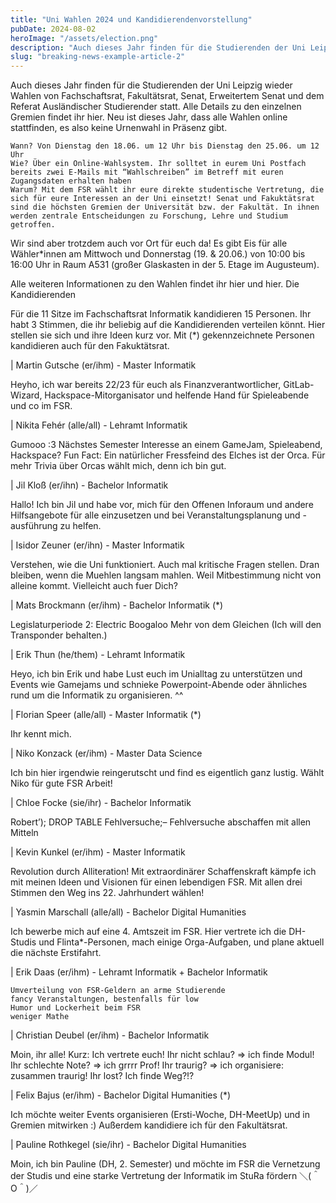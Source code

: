 ```yaml
---
title: "Uni Wahlen 2024 und Kandidierendenvorstellung"
pubDate: 2024-08-02
heroImage: "/assets/election.png"
description: "Auch dieses Jahr finden für die Studierenden der Uni Leipzig wieder Wahlen von Fachschaftsrat, Fakultätsrat, Senat, Erweitertem Senat und dem Referat Ausländischer Studierender statt."
slug: "breaking-news-example-article-2"
---
```


Auch dieses Jahr finden für die Studierenden der Uni Leipzig wieder Wahlen von Fachschaftsrat, Fakultätsrat, Senat, Erweitertem Senat und dem Referat Ausländischer Studierender statt. Alle Details zu den einzelnen Gremien findet ihr hier. Neu ist dieses Jahr, dass alle Wahlen online stattfinden, es also keine Urnenwahl in Präsenz gibt.

    Wann? Von Dienstag den 18.06. um 12 Uhr bis Dienstag den 25.06. um 12 Uhr
    Wie? Über ein Online-Wahlsystem. Ihr solltet in eurem Uni Postfach bereits zwei E-Mails mit “Wahlschreiben” im Betreff mit euren Zugangsdaten erhalten haben
    Warum? Mit dem FSR wählt ihr eure direkte studentische Vertretung, die sich für eure Interessen an der Uni einsetzt! Senat und Fakuktätsrat sind die höchsten Gremien der Universität bzw. der Fakultät. In ihnen werden zentrale Entscheidungen zu Forschung, Lehre und Studium getroffen.

Wir sind aber trotzdem auch vor Ort für euch da! Es gibt Eis für alle Wähler*innen am Mittwoch und Donnerstag (19. & 20.06.) von 10:00 bis 16:00 Uhr in Raum A531 (großer Glaskasten in der 5. Etage im Augusteum).

Alle weiteren Informationen zu den Wahlen findet ihr hier und hier.
Die Kandidierenden

Für die 11 Sitze im Fachschaftsrat Informatik kandidieren 15 Personen. Ihr habt 3 Stimmen, die ihr beliebig auf die Kandidierenden verteilen könnt. Hier stellen sie sich und ihre Ideen kurz vor. Mit (*) gekennzeichnete Personen kandidieren auch für den Fakuktätsrat.

|
Martin Gutsche (er/ihm) - Master Informatik

Heyho, ich war bereits 22/23 für euch als Finanzverantwortlicher, GitLab-Wizard, Hackspace-Mitorganisator und helfende Hand für Spieleabende und co im FSR.

|
Nikita Fehér (alle/all) - Lehramt Informatik

Gumooo :3 Nächstes Semester Interesse an einem GameJam, Spieleabend, Hackspace? Fun Fact: Ein natürlicher Fressfeind des Elches ist der Orca. Für mehr Trivia über Orcas wählt mich, denn ich bin gut.

|
Jil Kloß (er/ihn) - Bachelor Informatik

Hallo! Ich bin Jil und habe vor, mich für den Offenen Inforaum und andere Hilfsangebote für alle einzusetzen und bei Veranstaltungsplanung und -ausführung zu helfen.

|
Isidor Zeuner (er/ihn) - Master Informatik

Verstehen, wie die Uni funktioniert. Auch mal kritische Fragen stellen. Dran bleiben, wenn die Muehlen langsam mahlen. Weil Mitbestimmung nicht von alleine kommt. Vielleicht auch fuer Dich?

|
Mats Brockmann (er/ihm) - Bachelor Informatik (*)

Legislaturperiode 2: Electric Boogaloo Mehr von dem Gleichen (Ich will den Transponder behalten.)

|
Erik Thun (he/them) - Lehramt Informatik

Heyo, ich bin Erik und habe Lust euch im Unialltag zu unterstützen und Events wie Gamejams und schnieke Powerpoint-Abende oder ähnliches rund um die Informatik zu organisieren. ^^

|
Florian Speer (alle/all) - Master Informatik (*)

Ihr kennt mich.

|
Niko Konzack (er/ihm) - Master Data Science

Ich bin hier irgendwie reingerutscht und find es eigentlich ganz lustig. Wählt Niko für gute FSR Arbeit!

|
Chloe Focke (sie/ihr) - Bachelor Informatik

Robert’); DROP TABLE Fehlversuche;– Fehlversuche abschaffen mit allen Mitteln

|
Kevin Kunkel (er/ihm) - Master Informatik

Revolution durch Alliteration! Mit extraordinärer Schaffenskraft kämpfe ich mit meinen Ideen und Visionen für einen lebendigen FSR. Mit allen drei Stimmen den Weg ins 22. Jahrhundert wählen!

|
Yasmin Marschall (alle/all) - Bachelor Digital Humanities

Ich bewerbe mich auf eine 4. Amtszeit im FSR. Hier vertrete ich die DH-Studis und Flinta*-Personen, mach einige Orga-Aufgaben, und plane aktuell die nächste Erstifahrt.

|
Erik Daas (er/ihm) - Lehramt Informatik + Bachelor Informatik

    Umverteilung von FSR-Geldern an arme Studierende
    fancy Veranstaltungen, bestenfalls für low
    Humor und Lockerheit beim FSR
    weniger Mathe

|
Christian Deubel (er/ihm) - Bachelor Informatik

Moin, ihr alle! Kurz: Ich vertrete euch! Ihr nicht schlau? => ich finde Modul! Ihr schlechte Note? => ich grrrr Prof! Ihr traurig? => ich organisiere: zusammen traurig! Ihr lost? Ich finde Weg?!?

|
Felix Bajus (er/ihm) - Bachelor Digital Humanities (*)

Ich möchte weiter Events organisieren (Ersti-Woche, DH-MeetUp) und in Gremien mitwirken :) Außerdem kandidiere ich für den Fakultätsrat.

|
Pauline Rothkegel (sie/ihr) - Bachelor Digital Humanities

Moin, ich bin Pauline (DH, 2. Semester) und möchte im FSR die Vernetzung der Studis und eine starke Vertretung der Informatik im StuRa fördern ＼(＾O＾)／
